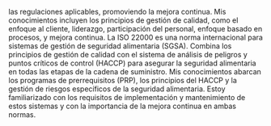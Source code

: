  las regulaciones aplicables, promoviendo la mejora continua. Mis conocimientos incluyen los principios de gestión de calidad, como el enfoque al cliente, liderazgo, participación del personal, enfoque basado en procesos, y mejora continua.
La ISO 22000 es una norma internacional para sistemas de gestión de seguridad alimentaria (SGSA). Combina los principios de gestión de calidad con el sistema de análisis de peligros y puntos críticos de control (HACCP) para asegurar la seguridad alimentaria en todas las etapas de la cadena de suministro. Mis conocimientos abarcan los programas de prerrequisitos (PRP), los principios del HACCP y la gestión de riesgos específicos de la seguridad alimentaria.
Estoy familiarizado con los requisitos de implementación y mantenimiento de estos sistemas y con la importancia de la mejora continua en ambas normas.
